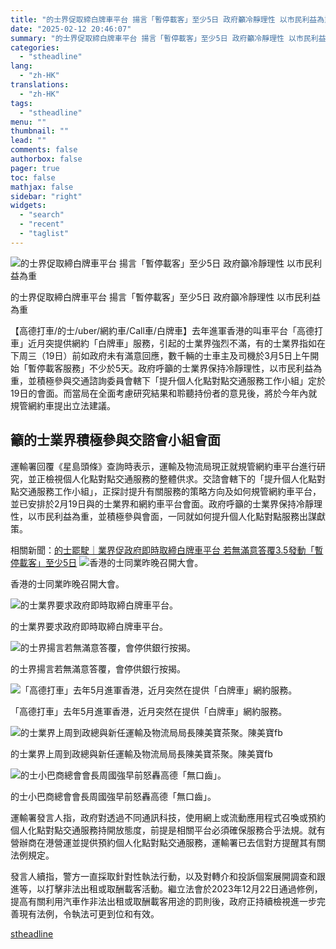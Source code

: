```yaml
---
title: "的士界促取締白牌車平台 揚言「暫停載客」至少5日 政府籲冷靜理性 以市民利益為重"
date: "2025-02-12 20:46:07"
summary: "的士界促取締白牌車平台 揚言「暫停載客」至少5日 政府籲冷靜理性 以市民利益為重      ..."
categories:
  - "stheadline"
lang:
  - "zh-HK"
translations:
  - "zh-HK"
tags:
  - "stheadline"
menu: ""
thumbnail: ""
lead: ""
comments: false
authorbox: false
pager: true
toc: false
mathjax: false
sidebar: "right"
widgets:
  - "search"
  - "recent"
  - "taglist"
---
```


![的士界促取締白牌車平台 揚言「暫停載客」至少5日 政府籲冷靜理性 以市民利益為重](https://image.stheadline.com/f/680p0/0x0/100/none/0fc3747a604ee0d912b6b61674883404/stheadline/inewsmedia/20250212/_2025021220413422354.jpg)

的士界促取締白牌車平台 揚言「暫停載客」至少5日 政府籲冷靜理性 以市民利益為重




【高德打車/的士/uber/網約車/Call車/白牌車】去年進軍香港的叫車平台「高德打車」近月突提供網約「白牌車」服務，引起的士業界強烈不滿，有的士業界指如在下周三（19日）前如政府未有滿意回應，數千輛的士車主及司機於3月5日上午開始「暫停載客服務」不少於5天。政府呼籲的士業界保持冷靜理性，以市民利益為重，並積極參與交通諮詢委員會轄下「提升個人化點對點交通服務工作小組」定於19日的會面。而當局在全面考慮研究結果和聆聽持份者的意見後，將於今年內就規管網約車提出立法建議。

籲的士業界積極參與交諮會小組會面
----------------

運輸署回覆《星島頭條》查詢時表示，運輸及物流局現正就規管網約車平台進行研究，並正檢視個人化點對點交通服務的整體供求。交諮會轄下的「提升個人化點對點交通服務工作小組」，正探討提升有關服務的策略方向及如何規管網約車平台，並已安排於2月19日與的士業界和網約車平台會面。政府呼籲的士業界保持冷靜理性，以市民利益為重，並積極參與會面，一同就如何提升個人化點對點服務出謀獻策。

相關新聞：[的士罷駛｜業界促政府即時取締白牌車平台 若無滿意答覆3.5發動「暫停載客」至少5日](https://www.stheadline.com/society/3428044/%E7%9A%84%E5%A3%AB%E7%BD%B7%E9%A7%9B%E6%A5%AD%E7%95%8C%E4%BF%83%E6%94%BF%E5%BA%9C%E5%8D%B3%E6%99%82%E5%8F%96%E7%B7%A0%E7%99%BD%E7%89%8C%E8%BB%8A%E5%B9%B3%E5%8F%B0-%E8%8B%A5%E7%84%A1%E6%BB%BF%E6%84%8F%E7%AD%94%E8%A6%8635%E7%99%BC%E5%8B%95%E6%9A%AB%E5%81%9C%E8%BC%89%E5%AE%A2%E8%87%B3%E5%B0%915%E6%97%A5)
 ![香港的士同業昨晚召開大會。](https://image.hkhl.hk/f/1024p0/0x0/100/none/2c803117a459d8e2c1c8847ec3d5e197/2025-02/WhatsApp_2025-02-1213_11_37_6d61de6b.jpg)


香港的士同業昨晚召開大會。



 ![的士業界要求政府即時取締白牌車平台。](https://image.hkhl.hk/f/1024p0/0x0/100/none/70e683a9b13f055aa74e743f577d43f9/2025-02/WhatsApp_Image_2024-10-03_at_10_11_52_PM_2__0.jpeg)


的士業界要求政府即時取締白牌車平台。



 ![的士界揚言若無滿意答覆，會停供銀行按揭。](https://image.hkhl.hk/f/1024p0/0x0/100/none/5614a3ebc8c871ea7eaec7320a5d4b95/2025-02/WhatsApp_Image_2024-10-03_at_10_11_53_PM_2__0.jpeg)


的士界揚言若無滿意答覆，會停供銀行按揭。



 ![「高德打車」去年5月進軍香港，近月突然在提供「白牌車」網約服務。](https://image.hkhl.hk/f/1024p0/0x0/100/none/ef2bc12be64b7224e4ae4a9fef8a92aa/2025-02/KakaoTalk_20250205_131046270_0.jpg)


「高德打車」去年5月進軍香港，近月突然在提供「白牌車」網約服務。



 ![的士業界上周到政總與新任運輸及物流局局長陳美寶茶聚。陳美寶fb](https://image.hkhl.hk/f/1024p0/0x0/100/none/16bfb056168d770c1ad0d78c31464a98/2025-02/476118167_1014352994074381_7333879146680309116_n_0.jpg)


的士業界上周到政總與新任運輸及物流局局長陳美寶茶聚。陳美寶fb



 ![的士小巴商總會會長周國強早前怒轟高德「無口齒」。](https://image.hkhl.hk/f/1024p0/0x0/100/none/86598bb79063da699682257de27de5ee/2025-02/DNSC0503IVC06_1__0.jpg)


的士小巴商總會會長周國強早前怒轟高德「無口齒」。




運輸署發言人指，政府對透過不同通訊科技，使用網上或流動應用程式召喚或預約個人化點對點交通服務持開放態度，前提是相關平台必須確保服務合乎法規。就有營辦商在港營運並提供預約個人化點對點交通服務，運輸署已去信對方提醒其有關法例規定。

發言人續指，警方一直採取針對性執法行動，以及對轉介和投訴個案展開調查和跟進等，以打擊非法出租或取酬載客活動。繼立法會於2023年12月22日通過修例，提高有關利用汽車作非法出租或取酬載客用途的罰則後，政府正持續檢視進一步完善現有法例，令執法可更到位和有效。

[stheadline](https://std.stheadline.com/realtime/article/2052425/即時-港聞-的士界促取締白牌車平台-揚言-暫停載客-至少5日-政府籲冷靜理性-以市民利益為重)
